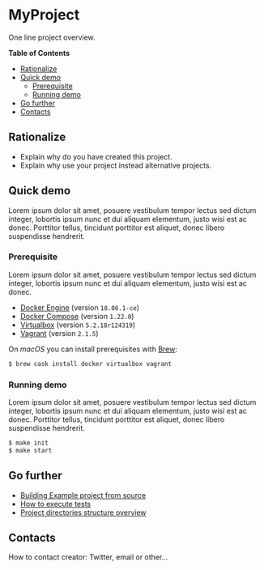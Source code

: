# MyProject

One line project overview.

<!-- START doctoc generated TOC please keep comment here to allow auto update -->
<!-- DON'T EDIT THIS SECTION, INSTEAD RE-RUN doctoc TO UPDATE -->
**Table of Contents**

- [Rationalize](#rationalize)
- [Quick demo](#quick-demo)
  - [Prerequisite](#prerequisite)
  - [Running demo](#running-demo)
- [Go further](#go-further)
- [Contacts](#contacts)

<!-- END doctoc generated TOC please keep comment here to allow auto update -->


## Rationalize

* Explain why do you have created this project.
* Explain why use your project instead alternative projects.



## Quick demo

Lorem ipsum dolor sit amet, posuere vestibulum tempor lectus sed dictum integer, lobortis ipsum nunc et dui aliquam elementum, justo wisi est ac donec. Porttitor tellus, tincidunt porttitor est aliquet, donec libero suspendisse hendrerit.


### Prerequisite

Lorem ipsum dolor sit amet, posuere vestibulum tempor lectus sed dictum integer, lobortis ipsum nunc et dui aliquam elementum, justo wisi est ac donec.

* [Docker Engine](https://docs.docker.com/engine/) (version `18.06.1-ce`)
* [Docker Compose](https://docs.docker.com/compose/) (version `1.22.0`)
* [Virtualbox](https://www.virtualbox.org/) (version `5.2.18r124319`)
* [Vagrant](https://www.vagrantup.com/) (version `2.1.5`)

On *macOS* you can install prerequisites with [Brew](https://brew.sh/index_fr):

```sh
$ brew cask install docker virtualbox vagrant
```


### Running demo

Lorem ipsum dolor sit amet, posuere vestibulum tempor lectus sed dictum integer, lobortis ipsum nunc et dui aliquam elementum, justo wisi est ac donec. Porttitor tellus, tincidunt porttitor est aliquet, donec libero suspendisse hendrerit.

```sh
$ make init
$ make start
```

## Go further

* [Building Example project from source](CONTRIBUTE.md#building-example-project-from-source)
* [How to execute tests](CONTRIBUTE.md#how-to-execute-tests)
* [Project directories structure overview](CONTRIBUTE.md#project-directories-structure-overview)


## Contacts

How to contact creator: Twitter, email or other...
